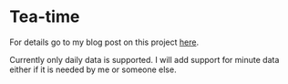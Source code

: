 # Tea-time

For details go to my blog post on this project
[here](https://www.andrewszot.com/blog/quant_finance/software/streaming_flat_csv_db). 

Currently only daily data is supported. I will add support for minute data
either if it is needed by me or someone else. 


